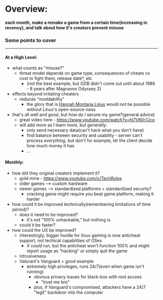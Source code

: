 # Overview:
__each month, make a remake a game from a certain time(increasing in recency), and talk about how it's creators prevent misuse__
### Some points to cover
___
#### At a High Level:
- what counts as "misuse?"
  - threat model depends on game type, consequences of cheats vs cost to fight them, release date*, etc
    - (not the best example, but GDB didn't come out until about 1986 - 8 years after Magnavox Odyssey 2)
- effects beyond irritating cheaters
  - reduces "moddability"
    - the glory that is [Hannah Montana Linux](http://hannahmontana.sourceforge.net/) would not be possible without Linux's open-source-ness
- that's all well and good, but how do I secure my game?(general advice)
  - great video here - https://www.youtube.com/watch?v=hI7V60r7Jco
  - will add more as I learn more, but generally:
    - only send necessary data(can't hack what you don't have)
    - find balance between security and usability - server can't process _everything_, but don't for example, let the client decide how much money it has
    - ...
#### Monthly:
- how did they original creators implement it?
  - gold mine - https://www.youtube.com/c/TechRules
  - older games --> custom hardware
  - newer games --> standardized platforms = standardized security?
    - cracking game might require you beat game platform, making it harder
- how could it be improved technically(remembering limitations of time period)?
  - does it need to be improved?
    - it's not "100% unhackable," but nothing is
  - could it be faster?
- how could the UX be improved?
  - interestingly, bigger hurdle for linux gaming is now anticheat support, not techical capabilities of OSes
    - _X_ _could_ run, but the anticheat won't function 100% and might report usage as "hacking" or simply quit the game
  - intrusiveness
  - Valorant's Vanguard = good example
    - extremely high privileges, runs 24/7(even when game isn't running)
      - obvious privacy issues for black-box with root access
        - "trust me bro"
      - plus, if Vanguard's compromised, attackers have a 24/7 "legit" backdoor into the computer
